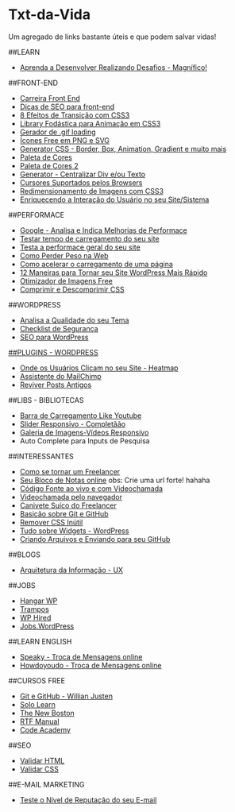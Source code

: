 # Txt-da-Vida
Um agregado de links bastante úteis e que podem salvar vidas!

##LEARN
- <a href="https://www.freecodecamp.com">Aprenda a Desenvolver Realizando Desafios - Magnífico!</a>

##FRONT-END
- <a href="https://github.com/woliveiras/front-end-career/blob/master/translations/pt-br/README.md" target="_blank">Carreira Front End</a>
- <a href="http://tableless.com.br/dicas-de-seo-para-front-end/" target="_blank">Dicas de SEO para front-end</a>
- <a href="http://wime.com.br/2015/08/21/8-efeitos-de-transicao-em-css3-css3-transitions/" target="_blank">8 Efeitos de Transição com CSS3</a>
- <a href="https://daneden.github.io/animate.css/"  target="_blank">Library Fodástica para Animação em CSS3</a>
- <a href="http://www.ajaxload.info/" target="_blank">Gerador de .gif loading</a>
- <a href="http://thenounproject.com" target="_blank">Ícones Free em PNG e SVG</a>
- <a href="http://css3gen.com/" target="_blank">Generator CSS - Border, Box, Animation, Gradient e muito mais</a> 
- <a href="https://color.adobe.com/pt/create/color-wheel/" target="_blank">Paleta de Cores</a>
- <a href="https://flatuicolors.com/">Paleta de Cores 2</a>
- <a href="http://howtocenterincss.com/" target="_blank">Generator - Centralizar Div e/ou Texto</a>
- <a href="https://developer.mozilla.org/pt-BR/docs/Web/CSS/cursor" target="_blank">Cursores Suportados pelos Browsers</a>
- <a href="http://loopinfinito.com.br/2014/05/27/miniaturas-simplificadas-com-css3/" target="_blank">Redimensionamento de Imagens com CSS3</a>
- <a href="http://blog.caelum.com.br/enriquecendo-seus-sistemas-com-microinteractions/" target="_blank">Enriquecendo a Interação do Usuário no seu Site/Sistema</a>



##PERFORMACE
- <a href="https://developers.google.com/speed/pagespeed/" target="_blank">Google - Analisa e Indica Melhorias de Performace</a>
- <a href="http://www.webpagetest.org/" target="_blank">Testar tempo de carregamento do seu site</a>
- <a href="https://website.grader.com">Testa a performace geral do seu site</a>
- <a href="https://browserdiet.com/pt/" target="_blank">Como Perder Peso na Web</a>
- <a href="http://blog.caelum.com.br/performance-web-no-mundo-real-porque-o-site-do-alura-voa/" target="_blank">Como acelerar o carregamento de uma página</a> 
- <a href="https://www.sitepoint.com/12-ways-to-speed-up-your-wordpress-website/" target="_blank">12 Maneiras para Tornar seu Site WordPress Mais Rápido</a> 
- <a href="https://tinypng.com/" target="_blank">Otimizador de Imagens Free</a>
- <a href="http://herramientas-online.com/comprimir-descomprimir-css.html" target="_blank">Comprimir e Descomprimir CSS</a>



##WORDPRESS
- <a href="http://themecheck.org/" target="_blank">Analisa a Qualidade do seu Tema</a>
- <a href="http://wpsecuritychecklist.org/br/items/" target="_blank">Checklist de Segurança</a>
- <a href="https://yoast.com/wordpress-seo/">SEO para WordPress



##PLUGINS - WORDPRESS
- <a href="https://wordpress.org/plugins/heatmap-for-wp/" target="_blank">Onde os Usuários Clicam no seu Site - Heatmap</a>
- <a href="https://wordpress.org/plugins/chimpmate/" target="_blank">Assistente do MailChimp</a>
- <a href="https://wordpress.org/plugins/tweet-old-post/" target="_blank">Reviver Posts Antigos</a>

##LIBS - BIBLIOTECAS
- <a href="http://ricostacruz.com/nprogress/">Barra de Carregamento Like Youtube</a>
- <a href="http://idangero.us/swiper/">Slider Responsivo - Completãão</a>
- <a href="https://blueimp.github.io/Gallery/">Galeria de Imagens-Vídeos Responsivo</a>
- <a herf="http://www.runningcoder.org/jquerytypeahead/demo">Auto Complete para Inputs de Pesquisa</a>


##INTERESSANTES
- <a href="https://www.quora.com/How-do-I-become-a-freelance-web-developer" tarfet="_blank">Como se tornar um Freelancer</a>
- <a href="http://dontpad.com/" target="_blank">Seu Bloco de Notas online</a> obs: Crie uma url forte! hahaha
- <a href="https://codeshare.io" target="_blank">Código Fonte ao vivo e com Videochamada</a>
- <a href="https://appear.in/" target="_blank">Videochamada pelo navegador</a>
- <a href="http://blog.umbler.com/br/ferramentas-para-freelancers-dicas-para-um-trabalho-mais-eficaz/">Canivete Suíco do Freelancer</a>
- <a href="http://tableless.com.br/tudo-que-voce-queria-saber-sobre-git-e-github-mas-tinha-vergonha-de-perguntar/">Basicão sobre Git e GitHub</a>
- <a href="https://uncss-online.com">Remover CSS Inútil</a>
- <a href="http://felipeelia.com.br/wordpress-tudo-sobre-widgets/">Tudo sobre Widgets - WordPress</a>
- <a href="http://gabsferreira.com/criando-e-enviando-arquivos-para-seu-repositorio-no-github/">Criando Arquivos e Enviando para seu GitHub</a>


##BLOGS
- <a href="http://arquiteturadeinformacao.com/" target="_blank">Arquitetura da Informação - UX</a>


##JOBS
- <a href="https://hangarwp.com/" target="_blank">Hangar WP</a>
- <a href="http://trampos.co/" target="_blank">Trampos</a>
- <a href="http://www.wphired.com/" target="_blank">WP Hired</a>
- <a href="http://jobs.wordpress.net/" target="_blank">Jobs.WordPress</a>

##LEARN ENGLISH
- <a href="https://www.speaky.com" target="_blank">Speaky - Troca de Mensagens online</a>
- <a href="https://howdoyou.do" target="_blank">Howdoyoudo - Troca de Mensagens online</a>


##CURSOS FREE
- <a href="http://willianjusten.teachable.com/p/git-e-github-para-iniciantes">Git e GitHub - Willian Justen</a>
- <a href="https://www.sololearn.com" target="_blank">Solo Learn</a>
- <a href="https://thenewboston.com/index.php" target="_blank">The New Boston</a>
- <a href="http://www.rtfmanual.io/" target="_blank">RTF Manual</a>
- <a href="https://www.codecademy.com/learn/all" target="_blank">Code Academy</a>


##SEO
- <a href="https://validator.w3.org/" target="_blank">Validar HTML</a>
- <a href="https://jigsaw.w3.org/css-validator/" target="_blank">Validar CSS</a>


##E-MAIL MARKETING
- <a href="https://www.mail-tester.com/" target="_blank">Teste o Nível de Reputação do seu E-mail</a>
